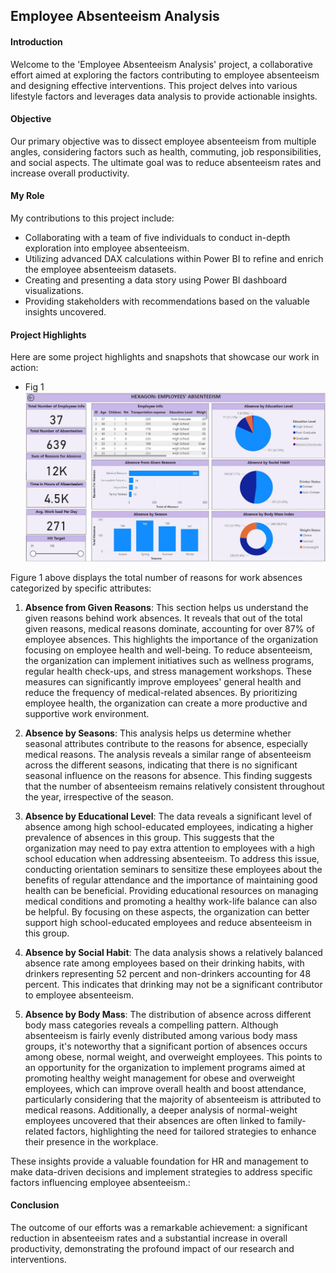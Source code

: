 ## Employee Absenteeism Analysis

#### Introduction

Welcome to the 'Employee Absenteeism Analysis' project, a collaborative effort aimed at exploring the factors contributing to employee absenteeism and designing effective interventions. This project delves into various lifestyle factors and leverages data analysis to provide actionable insights.

#### Objective

Our primary objective was to dissect employee absenteeism from multiple angles, considering factors such as health, commuting, job responsibilities, and social aspects. The ultimate goal was to reduce absenteeism rates and increase overall productivity.

#### My Role

My contributions to this project include:

- Collaborating with a team of five individuals to conduct in-depth exploration into employee absenteeism.
- Utilizing advanced DAX calculations within Power BI to refine and enrich the employee absenteeism datasets.
- Creating and presenting a data story using Power BI dashboard visualizations.
- Providing stakeholders with recommendations based on the valuable insights uncovered.

#### Project Highlights

Here are some project highlights and snapshots that showcase our work in action:

- Fig 1
   ![Image 1](images/absentee.jpg)

Figure 1 above displays the total number of reasons for work absences categorized by specific attributes:

1. **Absence from Given Reasons**: This section helps us understand the given reasons behind work absences. It reveals that out of the total given reasons, medical reasons dominate, accounting for over 87% of employee absences. This highlights the importance of the organization focusing on employee health and well-being. To reduce absenteeism, the organization can implement initiatives such as wellness programs, regular health check-ups, and stress management workshops. These measures can significantly improve employees' general health and reduce the frequency of medical-related absences. By prioritizing employee health, the organization can create a more productive and supportive work environment.

2. **Absence by Seasons**: This analysis helps us determine whether seasonal attributes contribute to the reasons for absence, especially medical reasons. The analysis reveals a similar range of absenteeism across the different seasons, indicating that there is no significant seasonal influence on the reasons for absence. This finding suggests that the number of absenteeism remains relatively consistent throughout the year, irrespective of the season.
   
3. **Absence by Educational Level**: The data reveals a significant level of absence among high school-educated employees, indicating a higher prevalence of absences in this group. This suggests that the organization may need to pay extra attention to employees with a high school education when addressing absenteeism. To address this issue, conducting orientation seminars to sensitize these employees about the benefits of regular attendance and the importance of maintaining good health can be beneficial. Providing educational resources on managing medical conditions and promoting a healthy work-life balance can also be helpful. By focusing on these aspects, the organization can better support high school-educated employees and reduce absenteeism in this group.
   
4. **Absence by Social Habit**: The data analysis shows a relatively balanced absence rate among employees based on their drinking habits, with drinkers representing 52 percent and non-drinkers accounting for 48 percent. This indicates that drinking may not be a significant contributor to employee absenteeism.

5. **Absence by Body Mass**: The distribution of absence across different body mass categories reveals a compelling pattern. Although absenteeism is fairly evenly distributed among various body mass groups, it's noteworthy that a significant portion of absences occurs among obese, normal weight, and overweight employees. This points to an opportunity for the organization to implement programs aimed at promoting healthy weight management for obese and overweight employees, which can improve overall health and boost attendance, particularly considering that the majority of absenteeism is attributed to medical reasons. Additionally, a deeper analysis of normal-weight employees uncovered that their absences are often linked to family-related factors, highlighting the need for tailored strategies to enhance their presence in the workplace.

These insights provide a valuable foundation for HR and management to make data-driven decisions and implement strategies to address specific factors influencing employee absenteeism.:

#### Conclusion

The outcome of our efforts was a remarkable achievement: a significant reduction in absenteeism rates and a substantial increase in overall productivity, demonstrating the profound impact of our research and interventions.
